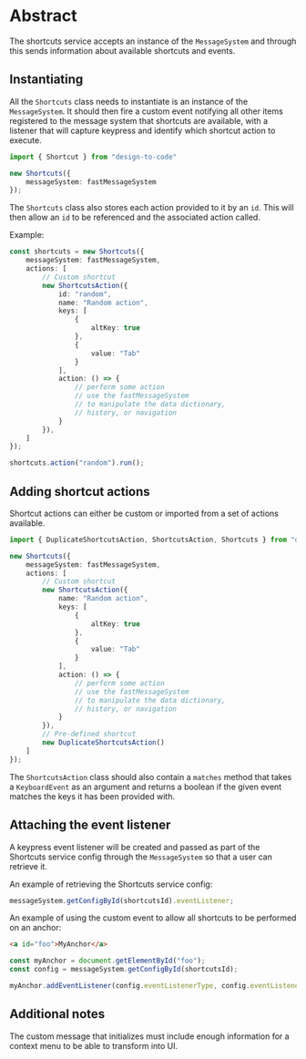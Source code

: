 # Abstract

The shortcuts service accepts an instance of the `MessageSystem` and through this sends information about available shortcuts and events.

## Instantiating

All the `Shortcuts` class needs to instantiate is an instance of the `MessageSystem`. It should then fire a custom event notifying all other items registered to the message system that shortcuts are available, with a listener that will capture keypress and identify which shortcut action to execute.

```typescript
import { Shortcut } from "design-to-code"

new Shortcuts({
    messageSystem: fastMessageSystem
});
```

The `Shortcuts` class also stores each action provided to it by an `id`. This will then allow an `id` to be referenced and the associated action called.

Example:
```typescript
const shortcuts = new Shortcuts({
    messageSystem: fastMessageSystem,
    actions: [
        // Custom shortcut
        new ShortcutsAction({
            id: "random",
            name: "Random action",
            keys: [
                {
                    altKey: true
                },
                {
                    value: "Tab"
                }
            ],
            action: () => {
                // perform some action
                // use the fastMessageSystem
                // to manipulate the data dictionary,
                // history, or navigation
            }
        }),
    ]
});

shortcuts.action("random").run();
```

## Adding shortcut actions

Shortcut actions can either be custom or imported from a set of actions available.

```typescript
import { DuplicateShortcutsAction, ShortcutsAction, Shortcuts } from "design-to-code"

new Shortcuts({
    messageSystem: fastMessageSystem,
    actions: [
        // Custom shortcut
        new ShortcutsAction({
            name: "Random action",
            keys: [
                {
                    altKey: true
                },
                {
                    value: "Tab"
                }
            ],
            action: () => {
                // perform some action
                // use the fastMessageSystem
                // to manipulate the data dictionary,
                // history, or navigation
            }
        }),
        // Pre-defined shortcut
        new DuplicateShortcutsAction()
    ]
});
```

The `ShortcutsAction` class should also contain a `matches` method that takes a `KeyboardEvent` as an argument and returns a boolean if the given event matches the keys it has been provided with.

## Attaching the event listener

A keypress event listener will be created and passed as part of the Shortcuts service config through the `MessageSystem` so that a user can retrieve it.

An example of retrieving the Shortcuts service config:

```typescript
messageSystem.getConfigById(shortcutsId).eventListener;
```

An example of using the custom event to allow all shortcuts to be performed on an anchor:

```html
<a id="foo">MyAnchor</a>
```

```ts
const myAnchor = document.getElementById("foo");
const config = messageSystem.getConfigById(shortcutsId);

myAnchor.addEventListener(config.eventListenerType, config.eventListener);
```

## Additional notes

The custom message that initializes must include enough information for a context menu to be able to transform into UI.

